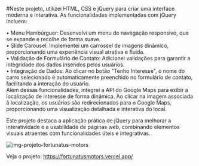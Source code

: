 #Neste projeto, utilizei HTML, CSS e jQuery para criar uma interface moderna e interativa. As funcionalidades implementadas com jQuery incluem:

• Menu Hambúrguer: Desenvolvi um menu de navegação responsivo, que se expande e recolhe de forma suave.<br>
• Slide Carousel: Implementei um carrossel de imagens dinâmico, proporcionando uma experiência visual atrativa e fluida. <br>
• Validação de Formulário de Contato: Adicionei validações para garantir a integridade dos dados inseridos pelos usuários. <br>
• Integração de Dados: Ao clicar no botão "Tenho Interesse", o nome do carro selecionado é automaticamente preenchido no formulário de contato, facilitando a interação do usuário.<br>
Além dessas funcionalidades, integrei a API do Google Maps para exibir a localização de interesse de forma dinâmica. Ao clicar na imagem associada à localização, os usuários são redirecionados para o Google Maps, proporcionando uma visualização detalhada e interativa do local.<br>

Este projeto destaca a aplicação prática de jQuery para melhorar a interatividade e a usabilidade de páginas web, combinando elementos visuais atraentes com funcionalidades úteis e integrativas.<br>

![img-projeto-fortunatus-motors](https://github.com/user-attachments/assets/216382b2-162a-46d1-8f4e-fbeafb4f2eae)


Veja o projeto: https://fortunatusmotors.vercel.app/


